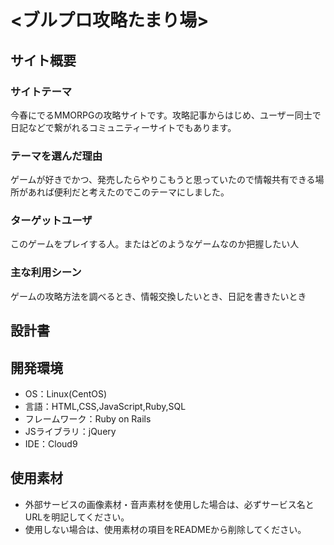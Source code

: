 # <ブルプロ攻略たまり場>

## サイト概要
### サイトテーマ
今春にでるMMORPGの攻略サイトです。攻略記事からはじめ、ユーザー同士で日記などで繋がれるコミュニティーサイトでもあります。
### テーマを選んだ理由
ゲームが好きでかつ、発売したらやりこもうと思っていたので情報共有できる場所があれば便利だと考えたのでこのテーマにしました。

### ターゲットユーザ
このゲームをプレイする人。またはどのようなゲームなのか把握したい人

### 主な利用シーン
ゲームの攻略方法を調べるとき、情報交換したいとき、日記を書きたいとき

## 設計書


## 開発環境
- OS：Linux(CentOS)
- 言語：HTML,CSS,JavaScript,Ruby,SQL
- フレームワーク：Ruby on Rails
- JSライブラリ：jQuery
- IDE：Cloud9

## 使用素材
- 外部サービスの画像素材・音声素材を使用した場合は、必ずサービス名とURLを明記してください。
- 使用しない場合は、使用素材の項目をREADMEから削除してください。